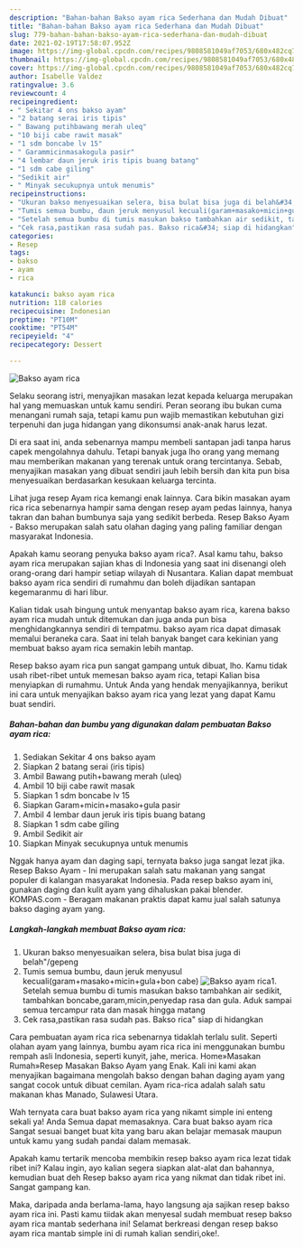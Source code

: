 ```yaml
---
description: "Bahan-bahan Bakso ayam rica Sederhana dan Mudah Dibuat"
title: "Bahan-bahan Bakso ayam rica Sederhana dan Mudah Dibuat"
slug: 779-bahan-bahan-bakso-ayam-rica-sederhana-dan-mudah-dibuat
date: 2021-02-19T17:58:07.952Z
image: https://img-global.cpcdn.com/recipes/9808581049af7053/680x482cq70/bakso-ayam-rica-foto-resep-utama.jpg
thumbnail: https://img-global.cpcdn.com/recipes/9808581049af7053/680x482cq70/bakso-ayam-rica-foto-resep-utama.jpg
cover: https://img-global.cpcdn.com/recipes/9808581049af7053/680x482cq70/bakso-ayam-rica-foto-resep-utama.jpg
author: Isabelle Valdez
ratingvalue: 3.6
reviewcount: 4
recipeingredient:
- " Sekitar 4 ons bakso ayam"
- "2 batang serai iris tipis"
- " Bawang putihbawang merah uleq"
- "10 biji cabe rawit masak"
- "1 sdm boncabe lv 15"
- " Garammicinmasakogula pasir"
- "4 lembar daun jeruk iris tipis buang batang"
- "1 sdm cabe giling"
- "Sedikit air"
- " Minyak secukupnya untuk menumis"
recipeinstructions:
- "Ukuran bakso menyesuaikan selera, bisa bulat bisa juga di belah&#34;/gepeng"
- "Tumis semua bumbu, daun jeruk menyusul kecuali(garam+masako+micin+gula+bon cabe)"
- "Setelah semua bumbu di tumis masukan bakso tambahkan air sedikit, tambahkan boncabe,garam,micin,penyedap rasa dan gula. Aduk sampai semua tercampur rata dan masak hingga matang"
- "Cek rasa,pastikan rasa sudah pas. Bakso rica&#34; siap di hidangkan"
categories:
- Resep
tags:
- bakso
- ayam
- rica

katakunci: bakso ayam rica 
nutrition: 118 calories
recipecuisine: Indonesian
preptime: "PT10M"
cooktime: "PT54M"
recipeyield: "4"
recipecategory: Dessert

---
```



![Bakso ayam rica](https://img-global.cpcdn.com/recipes/9808581049af7053/680x482cq70/bakso-ayam-rica-foto-resep-utama.jpg)

Selaku seorang istri, menyajikan masakan lezat kepada keluarga merupakan hal yang memuaskan untuk kamu sendiri. Peran seorang ibu bukan cuma menangani rumah saja, tetapi kamu pun wajib memastikan kebutuhan gizi terpenuhi dan juga hidangan yang dikonsumsi anak-anak harus lezat.

Di era  saat ini, anda sebenarnya mampu membeli santapan jadi tanpa harus capek mengolahnya dahulu. Tetapi banyak juga lho orang yang memang mau memberikan makanan yang terenak untuk orang tercintanya. Sebab, menyajikan masakan yang dibuat sendiri jauh lebih bersih dan kita pun bisa menyesuaikan berdasarkan kesukaan keluarga tercinta. 

Lihat juga resep Ayam rica kemangi enak lainnya. Cara bikin masakan ayam rica rica sebenarnya hampir sama dengan resep ayam pedas lainnya, hanya takran dan bahan bumbunya saja yang sedikit berbeda. Resep Bakso Ayam - Bakso merupakan salah satu olahan daging yang paling familiar dengan masyarakat Indonesia.

Apakah kamu seorang penyuka bakso ayam rica?. Asal kamu tahu, bakso ayam rica merupakan sajian khas di Indonesia yang saat ini disenangi oleh orang-orang dari hampir setiap wilayah di Nusantara. Kalian dapat membuat bakso ayam rica sendiri di rumahmu dan boleh dijadikan santapan kegemaranmu di hari libur.

Kalian tidak usah bingung untuk menyantap bakso ayam rica, karena bakso ayam rica mudah untuk ditemukan dan juga anda pun bisa menghidangkannya sendiri di tempatmu. bakso ayam rica dapat dimasak memalui beraneka cara. Saat ini telah banyak banget cara kekinian yang membuat bakso ayam rica semakin lebih mantap.

Resep bakso ayam rica pun sangat gampang untuk dibuat, lho. Kamu tidak usah ribet-ribet untuk memesan bakso ayam rica, tetapi Kalian bisa menyiapkan di rumahmu. Untuk Anda yang hendak menyajikannya, berikut ini cara untuk menyajikan bakso ayam rica yang lezat yang dapat Kamu buat sendiri.

<!--inarticleads1-->

##### Bahan-bahan dan bumbu yang digunakan dalam pembuatan Bakso ayam rica:

1. Sediakan  Sekitar 4 ons bakso ayam
1. Siapkan 2 batang serai (iris tipis)
1. Ambil  Bawang putih+bawang merah (uleq)
1. Ambil 10 biji cabe rawit masak
1. Siapkan 1 sdm boncabe lv 15
1. Siapkan  Garam+micin+masako+gula pasir
1. Ambil 4 lembar daun jeruk iris tipis buang batang
1. Siapkan 1 sdm cabe giling
1. Ambil Sedikit air
1. Siapkan  Minyak secukupnya untuk menumis


Nggak hanya ayam dan daging sapi, ternyata bakso juga sangat lezat jika. Resep Bakso Ayam - Ini merupakan salah satu makanan yang sangat populer di kalangan masyarakat Indonesia. Pada resep bakso ayam ini, gunakan daging dan kulit ayam yang dihaluskan pakai blender. KOMPAS.com - Beragam makanan praktis dapat kamu jual salah satunya bakso daging ayam yang. 

<!--inarticleads2-->

##### Langkah-langkah membuat Bakso ayam rica:

1. Ukuran bakso menyesuaikan selera, bisa bulat bisa juga di belah&#34;/gepeng
1. Tumis semua bumbu, daun jeruk menyusul kecuali(garam+masako+micin+gula+bon cabe)
<img src="https://img-global.cpcdn.com/steps/aac5d6c73624a05d/160x128cq70/bakso-ayam-rica-langkah-memasak-2-foto.jpg" alt="Bakso ayam rica">1. Setelah semua bumbu di tumis masukan bakso tambahkan air sedikit, tambahkan boncabe,garam,micin,penyedap rasa dan gula. Aduk sampai semua tercampur rata dan masak hingga matang
1. Cek rasa,pastikan rasa sudah pas. Bakso rica&#34; siap di hidangkan


Cara pembuatan ayam rica rica sebenarnya tidaklah terlalu sulit. Seperti olahan ayam yang lainnya, bumbu ayam rica rica ini menggunakan bumbu rempah asli Indonesia, seperti kunyit, jahe, merica. Home»Masakan Rumah»Resep Masakan Bakso Ayam yang Enak. Kali ini kami akan menyajikan bagaimana mengolah bakso dengan bahan daging ayam yang sangat cocok untuk dibuat cemilan. Ayam rica-rica adalah salah satu makanan khas Manado, Sulawesi Utara. 

Wah ternyata cara buat bakso ayam rica yang nikamt simple ini enteng sekali ya! Anda Semua dapat memasaknya. Cara buat bakso ayam rica Sangat sesuai banget buat kita yang baru akan belajar memasak maupun untuk kamu yang sudah pandai dalam memasak.

Apakah kamu tertarik mencoba membikin resep bakso ayam rica lezat tidak ribet ini? Kalau ingin, ayo kalian segera siapkan alat-alat dan bahannya, kemudian buat deh Resep bakso ayam rica yang nikmat dan tidak ribet ini. Sangat gampang kan. 

Maka, daripada anda berlama-lama, hayo langsung aja sajikan resep bakso ayam rica ini. Pasti kamu tiidak akan menyesal sudah membuat resep bakso ayam rica mantab sederhana ini! Selamat berkreasi dengan resep bakso ayam rica mantab simple ini di rumah kalian sendiri,oke!.

